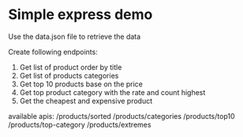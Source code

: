 # Simple express demo
Use the data.json file to retrieve the data

Create following endpoints:
1. Get list of product order by title
2. Get list of products categories
3. Get top 10 products base on the price
4. Get top product category with the rate and count highest
5. Get the cheapest and expensive product 

available apis: 
    /products/sorted
    /products/categories
    /products/top10
    /products/top-category
    /products/extremes